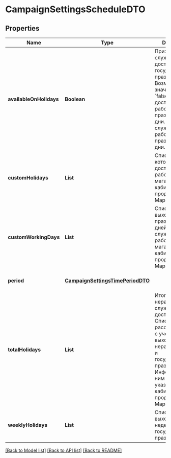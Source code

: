 # CampaignSettingsScheduleDTO
## Properties

| Name | Type | Description | Notes |
|------------ | ------------- | ------------- | -------------|
| **availableOnHolidays** | **Boolean** | Признак работы службы доставки в государственные праздники. Возможные значения. * &#x60;false&#x60; — служба доставки не работает в праздничные дни. * &#x60;true&#x60; — служба доставки работает в праздничные дни.  | [optional] [default to null] |
| **customHolidays** | **List** | Список дней, в которые служба доставки не работает. Дни магазин указал в кабинете продавца на Маркете. | [default to null] |
| **customWorkingDays** | **List** | Список выходных и праздничных дней, в которые служба доставки работает. Дни магазин указал в кабинете продавца на Маркете. | [default to null] |
| **period** | [**CampaignSettingsTimePeriodDTO**](CampaignSettingsTimePeriodDTO.md) |  | [optional] [default to null] |
| **totalHolidays** | **List** | Итоговый список нерабочих дней службы доставки. Список рассчитывается с учетом выходных, нерабочих дней и государственных праздников. Информацию по ним магазин указывает в кабинете продавца на Маркете. | [default to null] |
| **weeklyHolidays** | **List** | Список выходных дней недели и государственных праздников. | [default to null] |

[[Back to Model list]](../README.md#documentation-for-models) [[Back to API list]](../README.md#documentation-for-api-endpoints) [[Back to README]](../README.md)

